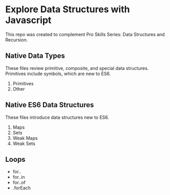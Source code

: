 # Explore Data Structures with Javascript
This repo was created to complement Pro Skills Series: Data Structures and Recursion.

## Native Data Types
These files review primitive, composite, and special data structures.  Primitives include symbols, which are new to ES6.
1. Primitives
2. Other

## Native ES6 Data Structures
These files introduce data structures new to ES6.
1. Maps
2. Sets
3. Weak Maps
4. Weak Sets

## Loops
- for..
- for..in
- for..of
- .forEach